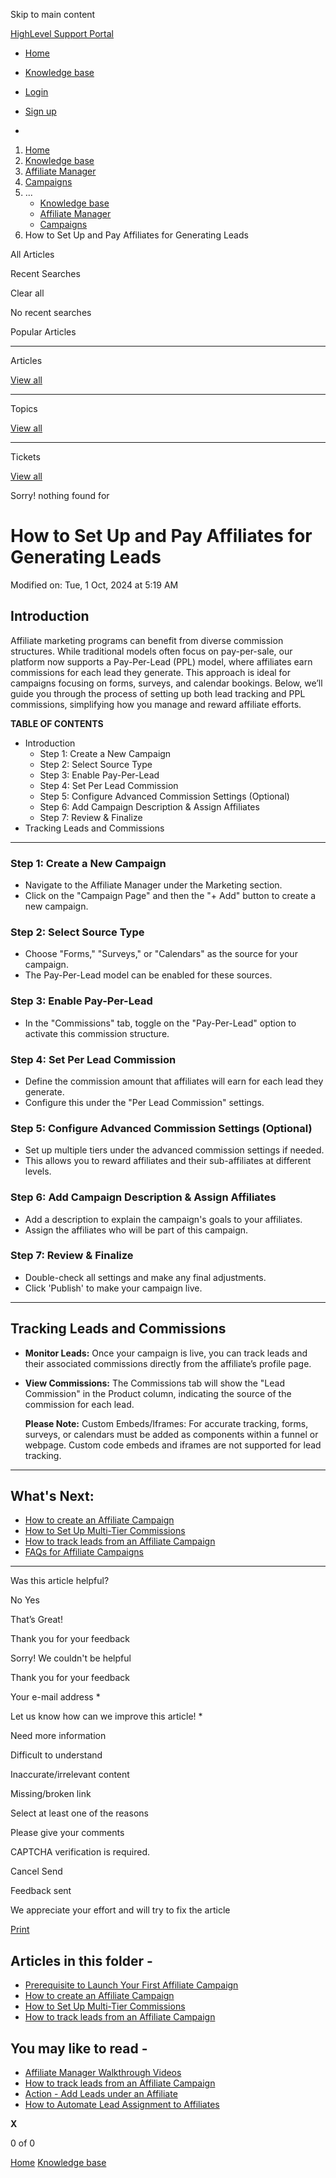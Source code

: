 Skip to main content

[ HighLevel Support Portal ](https://help.gohighlevel.com)

  * [ Home ](/support/home)
  * [ Knowledge base ](/support/solutions)

  * [Login](/support/login)
  * [Sign up](/support/signup)
  * 

  1. [Home](/support/home)
  2. [Knowledge base](/support/solutions)
  3. [Affiliate Manager](/support/solutions/48000455557)
  4. [Campaigns](/support/solutions/folders/155000000860)
  5. ... 
     * [Knowledge base](/support/solutions)
     * [Affiliate Manager](/support/solutions/48000455557)
     * [Campaigns](/support/solutions/folders/155000000860)
  6. How to Set Up and Pay Affiliates for Generating Leads

All  Articles 

Recent Searches

Clear all

No recent searches

Popular Articles

* * *

Articles

[View all](/support/search/solutions)

* * *

Topics

[View all](/support/search/topics)

* * *

Tickets

[View all](/support/search/tickets)

Sorry! nothing found for   

# How to Set Up and Pay Affiliates for Generating Leads

Modified on: Tue, 1 Oct, 2024 at 5:19 AM

## **Introduction**

Affiliate marketing programs can benefit from diverse commission structures. While traditional models often focus on pay-per-sale, our platform now supports a Pay-Per-Lead (PPL) model, where affiliates earn commissions for each lead they generate. This approach is ideal for campaigns focusing on forms, surveys, and calendar bookings. Below, we’ll guide you through the process of setting up both lead tracking and PPL commissions, simplifying how you manage and reward affiliate efforts.

**TABLE OF CONTENTS**

  * Introduction
    * Step 1: Create a New Campaign
    * Step 2: Select Source Type
    * Step 3: Enable Pay-Per-Lead
    * Step 4: Set Per Lead Commission
    * Step 5: Configure Advanced Commission Settings (Optional)
    * Step 6: Add Campaign Description & Assign Affiliates
    * Step 7: Review & Finalize
  * Tracking Leads and Commissions

* * *

### **Step 1: Create a New Campaign**

  * Navigate to the Affiliate Manager under the Marketing section.
  * Click on the "Campaign Page" and then the "+ Add" button to create a new campaign.

### **Step 2: Select Source Type**

  * Choose "Forms," "Surveys," or "Calendars" as the source for your campaign.
  * The Pay-Per-Lead model can be enabled for these sources.

### **Step 3: Enable Pay-Per-Lead**

  * In the "Commissions" tab, toggle on the "Pay-Per-Lead" option to activate this commission structure.

### **Step 4: Set Per Lead Commission**

  * Define the commission amount that affiliates will earn for each lead they generate.
  * Configure this under the "Per Lead Commission" settings.

### **Step 5: Configure Advanced Commission Settings (Optional)**

  * Set up multiple tiers under the advanced commission settings if needed.
  * This allows you to reward affiliates and their sub-affiliates at different levels.

### **Step 6: Add Campaign Description & Assign Affiliates**

  * Add a description to explain the campaign's goals to your affiliates.
  * Assign the affiliates who will be part of this campaign.

### **Step 7: Review & Finalize**

  * Double-check all settings and make any final adjustments.
  * Click 'Publish' to make your campaign live.

* * *

## **Tracking Leads and Commissions**

  * **Monitor Leads:** Once your campaign is live, you can track leads and their associated commissions directly from the affiliate’s profile page.
  * **View Commissions:** The Commissions tab will show the "Lead Commission" in the Product column, indicating the source of the commission for each lead.

    **Please Note:**
    Custom Embeds/Iframes: For accurate tracking, forms, surveys, or calendars must be added as components within a funnel or webpage. Custom code embeds and iframes are not supported for lead tracking.

* * *

## **What's Next:**

  * [How to create an Affiliate Campaign](https://help.gohighlevel.com/en/support/solutions/articles/155000003641-how-to-create-an-affiliate-campaign)
  * [How to Set Up Multi-Tier Commissions](https://help.gohighlevel.com/support/solutions/articles/155000003642-how-to-set-up-multi-tier-commissions#Example-1)
  * [How to track leads from an Affiliate Campaign](https://help.gohighlevel.com/en/support/solutions/articles/155000003643-how-to-track-leads-from-an-affiliate-campaign)
  * [FAQs for Affiliate Campaigns](https://help.gohighlevel.com/en/support/solutions/articles/155000003645-faqs-for-affiliate-campaigns)

* * *

Was this article helpful?

No  Yes 

That’s Great!

Thank you for your feedback

Sorry! We couldn't be helpful

Thank you for your feedback

Your e-mail address *

Let us know how can we improve this article! *

Need more information 

Difficult to understand 

Inaccurate/irrelevant content 

Missing/broken link 

Select at least one of the reasons 

Please give your comments 

CAPTCHA verification is required. 

Cancel  Send 

Feedback sent

We appreciate your effort and will try to fix the article

[Print](javascript:print\(\))

## Articles in this folder -

  * [Prerequisite to Launch Your First Affiliate Campaign](/support/solutions/articles/155000003640-prerequisite-to-launch-your-first-affiliate-campaign)
  * [How to create an Affiliate Campaign](/support/solutions/articles/155000003641-how-to-create-an-affiliate-campaign)
  * [How to Set Up Multi-Tier Commissions](/support/solutions/articles/155000003642-how-to-set-up-multi-tier-commissions)
  * [How to track leads from an Affiliate Campaign](/support/solutions/articles/155000003643-how-to-track-leads-from-an-affiliate-campaign)

## You may like to read -

  * [Affiliate Manager Walkthrough Videos](/support/solutions/articles/155000003636-affiliate-manager-walkthrough-videos)
  * [How to track leads from an Affiliate Campaign](/support/solutions/articles/155000003643-how-to-track-leads-from-an-affiliate-campaign)
  * [Action - Add Leads under an Affiliate](/support/solutions/articles/155000002691-action-add-leads-under-an-affiliate)
  * [How to Automate Lead Assignment to Affiliates](/support/solutions/articles/155000003665-how-to-automate-lead-assignment-to-affiliates)

**X**

0 of 0 []()

[Home](/support/home) [Knowledge base](/support/solutions)
